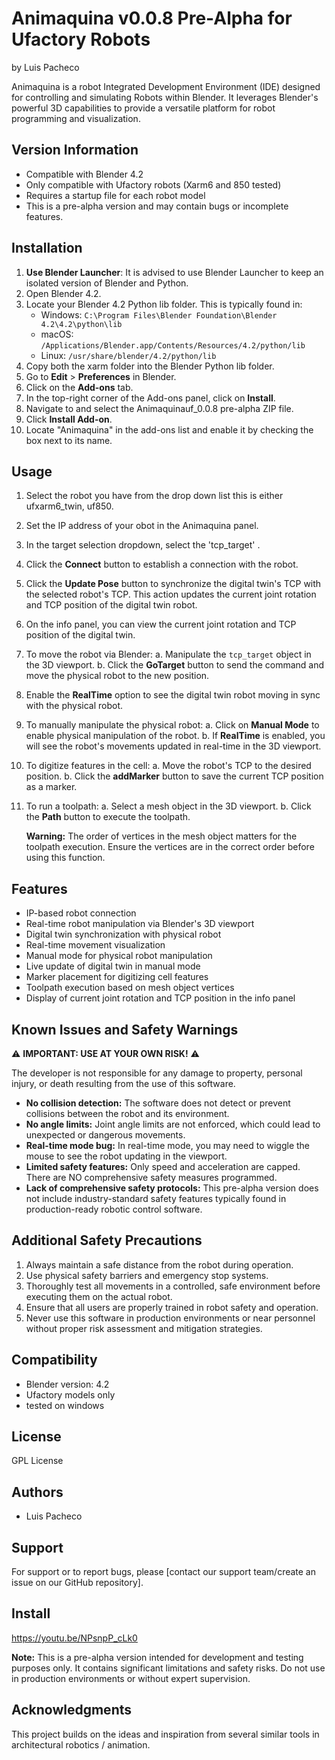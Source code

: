 # Animaquina v0.0.8 Pre-Alpha for Ufactory Robots
by Luis Pacheco

Animaquina is a robot Integrated Development Environment (IDE) designed for controlling and simulating Robots within Blender. It leverages Blender's powerful 3D capabilities to provide a versatile platform for robot programming and visualization.

## Version Information
- Compatible with Blender 4.2
- Only compatible with Ufactory robots (Xarm6 and 850 tested)
- Requires a startup file for each robot model
- This is a pre-alpha version and may contain bugs or incomplete features.

## Installation

1. **Use Blender Launcher**: It is advised to use Blender Launcher to keep an isolated version of Blender and Python.
2. Open Blender 4.2.
3. Locate your Blender 4.2 Python lib folder. This is typically found in:
   - Windows: `C:\Program Files\Blender Foundation\Blender 4.2\4.2\python\lib`
   - macOS: `/Applications/Blender.app/Contents/Resources/4.2/python/lib`
   - Linux: `/usr/share/blender/4.2/python/lib`
4. Copy both the xarm folder into the Blender Python lib folder.
5. Go to **Edit** > **Preferences** in Blender.
6. Click on the **Add-ons** tab.
7. In the top-right corner of the Add-ons panel, click on **Install**.
8. Navigate to and select the Animaquinauf_0.0.8 pre-alpha ZIP file.
9. Click **Install Add-on**.
10. Locate "Animaquina" in the add-ons list and enable it by checking the box next to its name.

## Usage

1. Select the robot you have from the drop down list this is either ufxarm6_twin, uf850.
2. Set the IP address of your obot in the Animaquina panel.
3. In the target selection dropdown, select the 'tcp_target' .
4. Click the **Connect** button to establish a connection with the robot.
5. Click the **Update Pose** button to synchronize the digital twin's TCP with the selected robot's TCP. This action updates the current joint rotation and TCP position of the digital twin robot.
6. On the info panel, you can view the current joint rotation and TCP position of the digital twin.
7. To move the robot via Blender:
   a. Manipulate the `tcp_target` object in the 3D viewport.
   b. Click the **GoTarget** button to send the command and move the physical robot to the new position.
8. Enable the **RealTime** option to see the digital twin robot moving in sync with the physical robot.
9. To manually manipulate the physical robot:
   a. Click on **Manual Mode** to enable physical manipulation of the robot.
   b. If **RealTime** is enabled, you will see the robot's movements updated in real-time in the 3D viewport.
10. To digitize features in the cell:
   a. Move the robot's TCP to the desired position.
   b. Click the **addMarker** button to save the current TCP position as a marker.
11. To run a toolpath:
    a. Select a mesh object in the 3D viewport.
    b. Click the **Path** button to execute the toolpath.


    **Warning:** The order of vertices in the mesh object matters for the toolpath execution. Ensure the vertices are in the correct order before using this function.

## Features

- IP-based robot connection
- Real-time robot manipulation via Blender's 3D viewport
- Digital twin synchronization with physical robot
- Real-time movement visualization
- Manual mode for physical robot manipulation
- Live update of digital twin in manual mode
- Marker placement for digitizing cell features
- Toolpath execution based on mesh object vertices
- Display of current joint rotation and TCP position in the info panel

## Known Issues and Safety Warnings

⚠️ **IMPORTANT: USE AT YOUR OWN RISK!** ⚠️

The developer is not responsible for any damage to property, personal injury, or death resulting from the use of this software.

- **No collision detection:** The software does not detect or prevent collisions between the robot and its environment.
- **No angle limits:** Joint angle limits are not enforced, which could lead to unexpected or dangerous movements.
- **Real-time mode bug:** In real-time mode, you may need to wiggle the mouse to see the robot updating in the viewport.
- **Limited safety features:** Only speed and acceleration are capped. There are NO comprehensive safety measures programmed.
- **Lack of comprehensive safety protocols:** This pre-alpha version does not include industry-standard safety features typically found in production-ready robotic control software.

## Additional Safety Precautions

1. Always maintain a safe distance from the robot during operation.
2. Use physical safety barriers and emergency stop systems.
3. Thoroughly test all movements in a controlled, safe environment before executing them on the actual robot.
4. Ensure that all users are properly trained in robot safety and operation.
5. Never use this software in production environments or near personnel without proper risk assessment and mitigation strategies.

## Compatibility

- Blender version: 4.2
- Ufactory models only
- tested on windows

## License

GPL License

## Authors

- Luis Pacheco
  

## Support

For support or to report bugs, please [contact our support team/create an issue on our GitHub repository].

## Install
https://youtu.be/NPsnpP_cLk0

**Note:** This is a pre-alpha version intended for development and testing purposes only. It contains significant limitations and safety risks. Do not use in production environments or without expert supervision.

## Acknowledgments

This project builds on the ideas and inspiration from several similar tools in architectural robotics / animation. 
